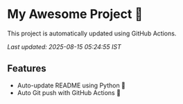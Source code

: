 # My Awesome Project 🚀

This project is automatically updated using GitHub Actions.

_Last updated: 2025-08-15 05:24:55 IST_

## Features
- Auto-update README using Python 🐍
- Auto Git push with GitHub Actions 🤖
